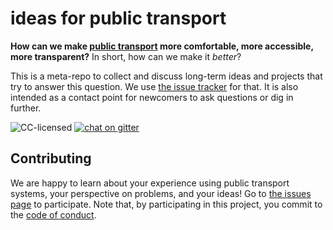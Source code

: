 # ideas for public transport

**How can we make [public transport](https://en.wikipedia.org/wiki/Public_transport) more comfortable, more accessible, more transparent?** In short, how can we make it *better*?

This is a meta-repo to collect and discuss long-term ideas and projects that try to answer this question. We use [the issue tracker](https://github.com/public-transport/ideas/issues) for that. It is also intended as a contact point for newcomers to ask questions or dig in further.

![CC-licensed](https://img.shields.io/github/license/public-transport/friendly-public-transport-format.svg)
[![chat on gitter](https://badges.gitter.im/public-transport/Lobby.svg)](https://gitter.im/public-transport/Lobby)


## Contributing

We are happy to learn about your experience using public transport systems, your perspective on problems, and your ideas! Go to [the issues page](https://github.com/public-transport/friendly-public-transport-format/issues) to participate. Note that, by participating in this project, you commit to the [code of conduct](code-of-conduct.md).
